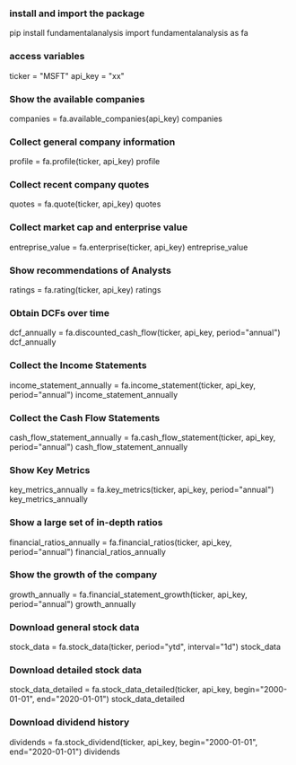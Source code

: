 ### install and import the package
pip install fundamentalanalysis
import fundamentalanalysis as fa

### access variables
ticker = "MSFT"
api_key = "xx"

### Show the available companies
companies = fa.available_companies(api_key)
companies

### Collect general company information
profile = fa.profile(ticker, api_key)
profile

### Collect recent company quotes
quotes = fa.quote(ticker, api_key)
quotes

### Collect market cap and enterprise value
entreprise_value = fa.enterprise(ticker, api_key)
entreprise_value

### Show recommendations of Analysts
ratings = fa.rating(ticker, api_key)
ratings

### Obtain DCFs over time
dcf_annually = fa.discounted_cash_flow(ticker, api_key, period="annual")
dcf_annually

### Collect the Income Statements
income_statement_annually = fa.income_statement(ticker, api_key, period="annual")
income_statement_annually

### Collect the Cash Flow Statements
cash_flow_statement_annually = fa.cash_flow_statement(ticker, api_key, period="annual")
cash_flow_statement_annually

### Show Key Metrics
key_metrics_annually = fa.key_metrics(ticker, api_key, period="annual")
key_metrics_annually

### Show a large set of in-depth ratios
financial_ratios_annually = fa.financial_ratios(ticker, api_key, period="annual")
financial_ratios_annually

### Show the growth of the company
growth_annually = fa.financial_statement_growth(ticker, api_key, period="annual")
growth_annually

### Download general stock data
stock_data = fa.stock_data(ticker, period="ytd", interval="1d")
stock_data

### Download detailed stock data
stock_data_detailed = fa.stock_data_detailed(ticker, api_key, begin="2000-01-01", end="2020-01-01")
stock_data_detailed

### Download dividend history
dividends = fa.stock_dividend(ticker, api_key, begin="2000-01-01", end="2020-01-01")
dividends
